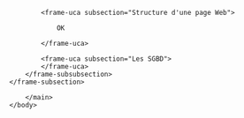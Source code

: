 <!DOCTYPE html>
<html lang="fr">
    <head>
        <meta charset="utf8"/>
        <title>CM1 (AdminSys)</title>
        <meta name="color-scheme" content="dark light">
        <meta name="viewport" content="width=device-width, initial-scale=1"/>
        <link   href="/skeleton/slides/index.css"  rel="stylesheet">
        <script  src="/skeleton/slides/index.js"  type="module"     blocking="render" async></script>
    </head>
    <body>
        <main>

<frame-uca-title
    caption   = "R2-14 Administration Système"
    subcaption= "CM1 : Commandes Shell"
    author    = "Denis MIGDAL"
    mail      = "denis.migdal@uca.fr">
</frame-uca-title>

<frame-section name="Section name" id="toto">
    <frame-subsection name="sub">
        <frame-subsubsection name="sub">

            <frame-uca subsection="Structure d'une page Web">
            
                OK

            </frame-uca>

            <frame-uca subsection="Les SGBD">
            </frame-uca>
        </frame-subsubsection>
    </frame-subsection>
</frame-section>

<frame-uca subsection="Les SGBD">
</frame-uca>

<frame-uca subsection="Les SGBD">
</frame-uca>

<frame-uca subsection="Les SGBD">
</frame-uca>

<frame-uca subsection="Les SGBD">
</frame-uca>

<frame-uca subsection="Les SGBD">
</frame-uca>

<frame-uca subsection="Les SGBD">
</frame-uca>

<frame-uca subsection="Les SGBD">
</frame-uca>

<frame-uca subsection="Les SGBD">
</frame-uca>

<frame-uca subsection="Les SGBD">
</frame-uca>

<frame-uca subsection="Les SGBD">
</frame-uca>

        </main>
    </body>
</html>
